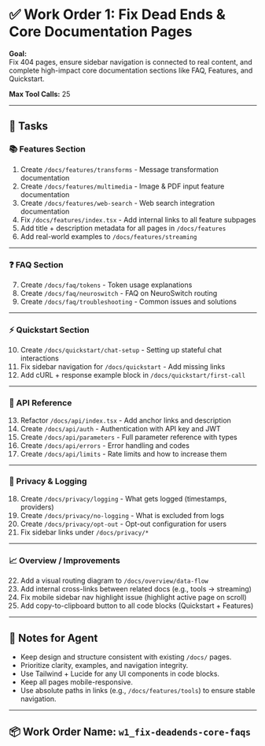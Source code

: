 # ✅ Work Order 1: Fix Dead Ends & Core Documentation Pages

**Goal:**  
Fix 404 pages, ensure sidebar navigation is connected to real content, and complete high-impact core documentation sections like FAQ, Features, and Quickstart.  

**Max Tool Calls:** 25  

---

## 🔧 Tasks

### 📚 Features Section
1. Create `/docs/features/transforms` - Message transformation documentation
2. Create `/docs/features/multimedia` - Image & PDF input feature documentation
3. Create `/docs/features/web-search` - Web search integration documentation
4. Fix `/docs/features/index.tsx` - Add internal links to all feature subpages
5. Add title + description metadata for all pages in `/docs/features`
6. Add real-world examples to `/docs/features/streaming`

---

### ❓ FAQ Section
7. Create `/docs/faq/tokens` - Token usage explanations
8. Create `/docs/faq/neuroswitch` - FAQ on NeuroSwitch routing
9. Create `/docs/faq/troubleshooting` - Common issues and solutions

---

### ⚡ Quickstart Section
10. Create `/docs/quickstart/chat-setup` - Setting up stateful chat interactions
11. Fix sidebar navigation for `/docs/quickstart` - Add missing links
12. Add cURL + response example block in `/docs/quickstart/first-call`

---

### 🔐 API Reference
13. Refactor `/docs/api/index.tsx` - Add anchor links and description
14. Create `/docs/api/auth` - Authentication with API key and JWT
15. Create `/docs/api/parameters` - Full parameter reference with types
16. Create `/docs/api/errors` - Error handling and codes
17. Create `/docs/api/limits` - Rate limits and how to increase them

---

### 🔏 Privacy & Logging
18. Create `/docs/privacy/logging` - What gets logged (timestamps, providers)
19. Create `/docs/privacy/no-logging` - What is excluded from logs
20. Create `/docs/privacy/opt-out` - Opt-out configuration for users
21. Fix sidebar links under `/docs/privacy/*`

---

### 📈 Overview / Improvements
22. Add a visual routing diagram to `/docs/overview/data-flow`
23. Add internal cross-links between related docs (e.g., tools → streaming)
24. Fix mobile sidebar nav highlight issue (highlight active page on scroll)
25. Add copy-to-clipboard button to all code blocks (Quickstart + Features)

---

## 🧠 Notes for Agent

- Keep design and structure consistent with existing `/docs/` pages.
- Prioritize clarity, examples, and navigation integrity.
- Use Tailwind + Lucide for any UI components in code blocks.
- Keep all pages mobile-responsive.
- Use absolute paths in links (e.g., `/docs/features/tools`) to ensure stable navigation.

---

## 📦 Work Order Name: `w1_fix-deadends-core-faqs`
